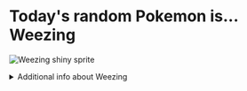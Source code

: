 # Today's random Pokemon is... Weezing

![Weezing shiny sprite](https://raw.githubusercontent.com/PokeAPI/sprites/master/sprites/pokemon/shiny/110.png)

<details>
<summary>Additional info about Weezing</summary>

| srpite type | image |
|------|------|
| back_default | ![Weezing back_default sprite](https://raw.githubusercontent.com/PokeAPI/sprites/master/sprites/pokemon/back/110.png) |
| back_shiny | ![Weezing back_shiny sprite](https://raw.githubusercontent.com/PokeAPI/sprites/master/sprites/pokemon/back/shiny/110.png) |
| front_default | ![Weezing front_default sprite](https://raw.githubusercontent.com/PokeAPI/sprites/master/sprites/pokemon/110.png) | </details>